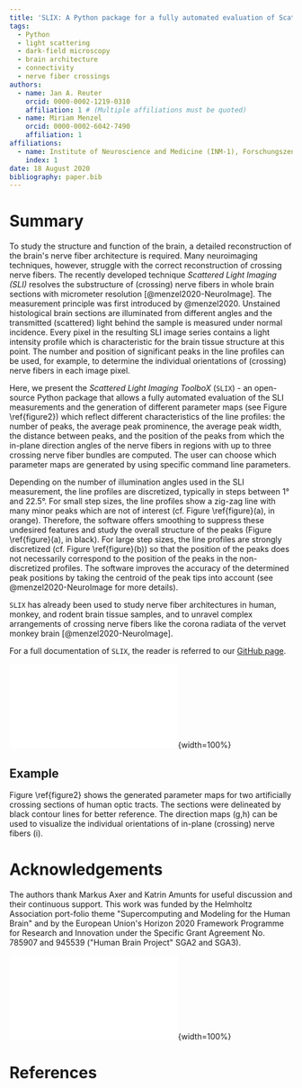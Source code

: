 ```yaml
---
title: 'SLIX: A Python package for a fully automated evaluation of Scattered Light Imaging measurements on brain tissue'
tags:
  - Python
  - light scattering
  - dark-field microscopy
  - brain architecture
  - connectivity
  - nerve fiber crossings
authors:
  - name: Jan A. Reuter
    orcid: 0000-0002-1219-0310
    affiliation: 1 # (Multiple affiliations must be quoted)
  - name: Miriam Menzel
    orcid: 0000-0002-6042-7490
    affiliation: 1
affiliations:
  - name: Institute of Neuroscience and Medicine (INM-1), Forschungszentrum Jülich GmbH, 52425, Jülich, Germany
    index: 1
date: 18 August 2020
bibliography: paper.bib
---
```


# Summary

To study the structure and function of the brain, a detailed reconstruction of the brain's nerve fiber architecture is required. Many neuroimaging techniques, however, struggle with the correct reconstruction of crossing nerve fibers. 
The recently developed technique *Scattered Light Imaging (SLI)* resolves the substructure of (crossing) nerve fibers in whole brain sections with micrometer resolution [@menzel2020-NeuroImage]. The measurement principle was first introduced by @menzel2020. Unstained histological brain sections are illuminated from different angles and the transmitted (scattered) light behind the sample is measured under normal incidence. Every pixel in the resulting SLI image series contains a light intensity profile which is characteristic for the brain tissue structure at this point. The number and position of significant peaks in the line profiles can be used, for example, to determine the individual orientations of (crossing) nerve fibers in each image pixel. 

Here, we present the *Scattered Light Imaging ToolboX* (`SLIX`) - an open-source Python package that allows a fully automated evaluation of the SLI measurements and the generation of different parameter maps (see Figure \ref{figure2}) which reflect different characteristics of the line profiles: the number of peaks, the average peak prominence, the average peak width, the distance between peaks, and the position of the peaks from which the in-plane direction angles of the nerve fibers in regions with up to three crossing nerve fiber bundles are computed. The user can choose which parameter maps are generated by using specific command line parameters.

Depending on the number of illumination angles used in the SLI measurement, the line profiles are discretized, typically in steps between 1° and 22.5°. For small step sizes, the line profiles show a zig-zag line with many minor peaks which are not of interest (cf. Figure \ref{figure}(a), in orange). Therefore, the software offers smoothing to suppress these undesired features and study the overall structure of the peaks (Figure \ref{figure}(a), in black). For large step sizes, the line profiles are strongly discretized  (cf. Figure \ref{figure}(b)) so that the position of the peaks does not necessarily correspond to the position of the peaks in the non-discretized profiles. The software improves the accuracy of the determined peak positions by taking the centroid of the peak tips into account (see @menzel2020-NeuroImage for more details).

`SLIX` has already been used to study nerve fiber architectures in human, monkey, and rodent brain tissue samples, and to unravel complex arrangements of crossing nerve fibers like the corona radiata of the vervet monkey brain [@menzel2020-NeuroImage]. 

For a full documentation of `SLIX`, the reader is referred to our [GitHub page](https://github.com/3d-pli/SLIX).


![(a) Line profile measured in steps of 1° (orange: original line profile, black: smoothed line profile). (b) Line profile measured in steps of 15°. The prominence of the peaks (in red) is computed by the difference between the top of the peak and the highest of the two neighbored minima. Peaks with a prominence of 8% of the total signal amplitude (max - min) are called *prominent* peaks. In this example, there are 5 peaks in total and 4 prominent peaks (in green). The peak width is determined as the full width of the peak at a height corresponding to the peak height minus half of the peak prominence. The determined positions of the peaks (vertical lines) have been slightly corrected by computing the centroid of the peak tip as described in @menzel2020-NeuroImage to account for discretization artefacts.\label{figure}](figure.pdf){width=100%}

## Example

Figure \ref{figure2} shows the generated parameter maps for two artificially crossing sections of human optic tracts. The sections were delineated by black contour lines for better reference. The direction maps (g,h) can be used to visualize the individual orientations of in-plane (crossing) nerve fibers (i).

# Acknowledgements
The authors thank Markus Axer and Katrin Amunts for useful discussion and their continuous support. 
This work was funded by the Helmholtz Association port-folio theme "Supercomputing and Modeling for the Human Brain" and by the European Union's Horizon 2020 Framework Programme for Research and Innovation under the Specific Grant Agreement No. 785907 and 945539 ("Human Brain Project" SGA2 and SGA3).

![Parameter maps generated with *SLIX*, shown exemplary for two artificially crossing sections of human optic tracts: (a) average of the line profiles; (b/c) number of all/prominent peaks in the line profiles; (d) average prominence of the peaks in the line profiles, normalized by the average of the line profile; (e) average width of all prominent peaks in the line profiles; (f) distance between two prominent peaks; (g/h) in-plane direction angles of the nerve fibers (two out of three possible directions); (i) visualization of direction angles in g and h, showing the crossing nerve fibers in the center. This figure has been adapted from @menzel2020-NeuroImage, Figure 8.\label{figure2}](figure2.pdf){width=100%}

# References
